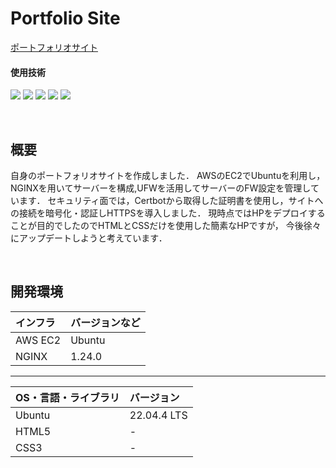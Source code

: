 # Portfolio Site
[ポートフォリオサイト](https://portfolio.ryosuke-tech.com/)
#### 使用技術
<p style="display: inline">
<img src="https://img.shields.io/badge/-Linux-212121.svg?logo=linux&style=popout">
<img src="https://img.shields.io/badge/-AWS-252F3E.svg?logo=amazon&style=popout">
<img src="https://img.shields.io/badge/-NGINX-269539.svg?logo=nginx&style=popout">
<img src="https://img.shields.io/badge/-HTML5-FFFFFF.svg?logo=html5&style=popout">
<img src="https://img.shields.io/badge/-CSS3-0277BD.svg?logo=css3&style=popout">

</p>

&nbsp;

## 概要
自身のポートフォリオサイトを作成しました．
AWSのEC2でUbuntuを利用し，NGINXを用いてサーバーを構成,UFWを活用してサーバーのFW設定を管理しています．
セキュリティ面では，Certbotから取得した証明書を使用し，サイトへの接続を暗号化・認証しHTTPSを導入しました．
現時点ではHPをデプロイすることが目的でしたのでHTMLとCSSだけを使用した簡素なHPですが，
今後徐々にアップデートしようと考えています．

&nbsp;

## 開発環境
| インフラ | バージョンなど |
| :------- | :------ |
| AWS EC2 | Ubuntu |
| NGINX | 1.24.0 |

------
| OS・言語・ライブラリ | バージョン |
| :------- | :------ |
| Ubuntu | 22.04.4 LTS |
| HTML5 | - |
| CSS3 | - |
<br>

&nbsp;